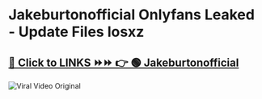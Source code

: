 
 # Jakeburtonofficial Onlyfans Leaked - Update Files losxz

## <h2><a href="https://clipsfans.com/Jakeburtonofficial&ref=git">🔗 Click to LINKS ⏩⏩ 👉 🟢 Jakeburtonofficial </a></h2>

<a href="https://clipsfans.com/Jakeburtonofficial&ref=git" rel="nofollow" data-target="animated-image.originalLink"><img src="https://i.ibb.co.com/xMMVF88/686577567.gif" alt="Viral Video Original" style="max-width: 100%; display: inline-block;" data-target="animated-image.originalImage"></a>

